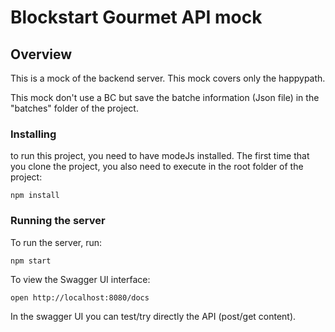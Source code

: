 # Blockstart Gourmet API mock

## Overview
This is a mock of the backend server.
This mock covers only the happypath.

This mock don't use a BC but save the batche information (Json file) in the "batches" folder of the project.

### Installing
to run this project, you need to have modeJs installed.
The first time that you clone the project, you also need to execute in the root folder of the project: 

```
npm install
```

### Running the server
To run the server, run:

```
npm start
```

To view the Swagger UI interface:

```
open http://localhost:8080/docs
```

In the swagger UI you can test/try directly the API (post/get content).
